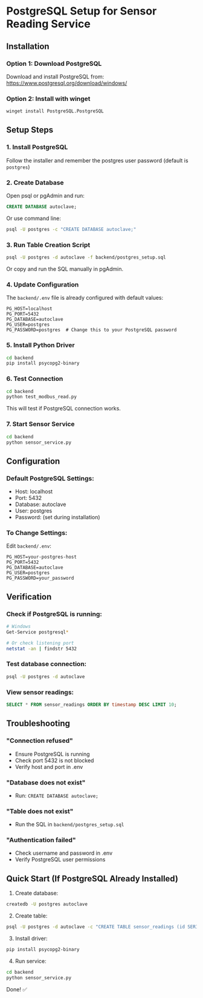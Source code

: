 # PostgreSQL Setup for Sensor Reading Service

## Installation

### Option 1: Download PostgreSQL

Download and install PostgreSQL from: https://www.postgresql.org/download/windows/

### Option 2: Install with winget

```bash
winget install PostgreSQL.PostgreSQL
```

## Setup Steps

### 1. Install PostgreSQL

Follow the installer and remember the postgres user password (default is `postgres`)

### 2. Create Database

Open psql or pgAdmin and run:

```sql
CREATE DATABASE autoclave;
```

Or use command line:

```bash
psql -U postgres -c "CREATE DATABASE autoclave;"
```

### 3. Run Table Creation Script

```bash
psql -U postgres -d autoclave -f backend/postgres_setup.sql
```

Or copy and run the SQL manually in pgAdmin.

### 4. Update Configuration

The `backend/.env` file is already configured with default values:

```env
PG_HOST=localhost
PG_PORT=5432
PG_DATABASE=autoclave
PG_USER=postgres
PG_PASSWORD=postgres  # Change this to your PostgreSQL password
```

### 5. Install Python Driver

```bash
cd backend
pip install psycopg2-binary
```

### 6. Test Connection

```bash
cd backend
python test_modbus_read.py
```

This will test if PostgreSQL connection works.

### 7. Start Sensor Service

```bash
cd backend
python sensor_service.py
```

## Configuration

### Default PostgreSQL Settings:
- Host: localhost
- Port: 5432
- Database: autoclave
- User: postgres
- Password: (set during installation)

### To Change Settings:

Edit `backend/.env`:

```env
PG_HOST=your-postgres-host
PG_PORT=5432
PG_DATABASE=autoclave
PG_USER=postgres
PG_PASSWORD=your_password
```

## Verification

### Check if PostgreSQL is running:
```bash
# Windows
Get-Service postgresql*

# Or check listening port
netstat -an | findstr 5432
```

### Test database connection:
```bash
psql -U postgres -d autoclave
```

### View sensor readings:
```sql
SELECT * FROM sensor_readings ORDER BY timestamp DESC LIMIT 10;
```

## Troubleshooting

### "Connection refused"
- Ensure PostgreSQL is running
- Check port 5432 is not blocked
- Verify host and port in .env

### "Database does not exist"
- Run: `CREATE DATABASE autoclave;`

### "Table does not exist"
- Run the SQL in `backend/postgres_setup.sql`

### "Authentication failed"
- Check username and password in .env
- Verify PostgreSQL user permissions

## Quick Start (If PostgreSQL Already Installed)

1. Create database:
```bash
createdb -U postgres autoclave
```

2. Create table:
```bash
psql -U postgres -d autoclave -c "CREATE TABLE sensor_readings (id SERIAL PRIMARY KEY, timestamp TIMESTAMP DEFAULT NOW(), pressure DECIMAL(10,2), temperature DECIMAL(10,2));"
```

3. Install driver:
```bash
pip install psycopg2-binary
```

4. Run service:
```bash
cd backend
python sensor_service.py
```

Done! ✅

